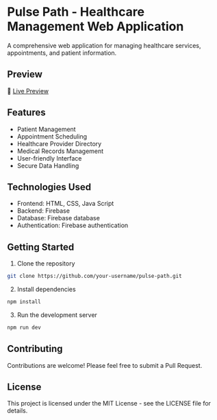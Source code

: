 # Pulse Path - Healthcare Management Web Application

A comprehensive web application for managing healthcare services, appointments, and patient information.

## Preview

🔗 [Live Preview](https://your-deployment-url-here)

## Features

- Patient Management
- Appointment Scheduling
- Healthcare Provider Directory
- Medical Records Management
- User-friendly Interface
- Secure Data Handling

## Technologies Used

- Frontend: HTML, CSS, Java Script
- Backend: Firebase
- Database: Firebase database
- Authentication: Firebase authentication

## Getting Started

1. Clone the repository
```bash
git clone https://github.com/your-username/pulse-path.git
```

2. Install dependencies
```bash
npm install
```

3. Run the development server
```bash
npm run dev
```

## Contributing

Contributions are welcome! Please feel free to submit a Pull Request.

## License

This project is licensed under the MIT License - see the LICENSE file for details. 
